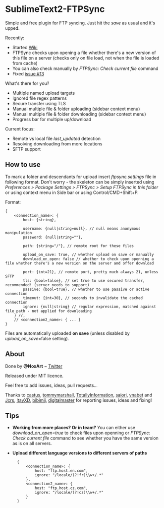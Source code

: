 SublimeText2-FTPSync
====================

Simple and free plugin for FTP syncing. Just hit the _save_ as usual and it's upped.

Recently:
* Started [Wiki](https://github.com/NoxArt/SublimeText2-FTPSync/wiki/_pages)
* FTPSync checks upon opening a file whether there's a new version of this file on a server
(checks only on file load, not when the file is loaded from cache)
* You can also check manually by *FTPSync: Check current file* command
* Fixed [issue #13](https://github.com/NoxArt/SublimeText2-FTPSync/issues/13)

What's there for you?
* Multiple named upload targets
* Ignored file regex patterns
* Secure transfer using TLS
* Manual multiple file & folder uploading (sidebar context menu)
* Manual multiple file & folder downloading (sidebar context menu)
* Progress bar for multiple up/download

Current focus:
* Remote vs local file _last\_updated_ detection
* Resolving downloading from more locations
* SFTP support



How to use
----------

To mark a folder and descendants for upload insert *ftpsync.settings* file in following format. Don't worry - the skeleton can be simply inserted using *Preferences > Package Settings > FTPSync > Setup FTPSync in this folder* or using context menu in Side bar or using Control/CMD+Shift+P.

Format:

    {
    	<connection_name>: {
    		host: {string},

    		username: {null|string=null}, // null means anonymous manipulation
    		password: {null|string=""},

    		path: {string="/"}, // remote root for these files

            upload_on_save: true, // whether upload on save or manually
            download_on_open: false // whether to check upon openning a file whether there's a new version on the server and offer download

    		port: {int=21}, // remote port, pretty much always 21, unless SFTP
    		tls: {bool=false}, // set true to use secured transfer, recommended! (server needs to support)
            passive: {bool=true}, // whether to use passive or active connection
    		timeout: {int=30}, // seconds to invalidate the cached connection
    		ignore: {null|string} // regular expression, matched against file path - not applied for downloading
    	} //,
        // <connection2_name>: { ... }
    }

Files are automatically uploaded **on save** (unless disabled by _upload\_on\_save_=false setting).



About
-----

Done by **@NoxArt** ~ [Twitter](https://twitter.com/#!/NoxArt)

Released under MIT licence.

Feel free to add issues, ideas, pull requests...

Thanks to [castus](https://github.com/castus), [tommymarshall](https://github.com/tommymarshall), [TotallyInformation](https://github.com/TotallyInformation), [saiori](https://github.com/saiori), [vnabet](https://github.com/vnabet) and [Jcrs](https://github.com/Jcrs), [ItayXD](https://github.com/ItayXD), [bibimij](https://github.com/bibimij), [digitalmaster](https://github.com/digitalmaster) for reporting issues, ideas and fixing!



Tips
----

* **Working from more places? Or in team?**
You can either use *download_on_open=true* to check files upon openning or *FTPSync: Check current file* command to see whether you have the same version as is on all servers.

* **Upload different language versions to different servers of paths**

        {
        	<connection_name>: {
        		host: "ftp.host.en.com",
        		ignore: "/locale/(?!fr)\\w+/.*"
        	},
        	<connection2_name>: {
        		host: "ftp.host.cz.com",
        		ignore: "/locale/(?!cz)\\w+/.*"
        	}
        }